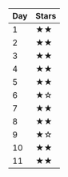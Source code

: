 | Day | Stars |
| --- | ----- |
| 1   | ★★   |
| 2   | ★★   |
| 3   | ★★   |
| 4   | ★★   |
| 5   | ★★   |
| 6   | ★☆   |
| 7   | ★★   |
| 8   | ★★   |
| 9   | ★☆   |
| 10  | ★★   |
| 11  | ★★   |
